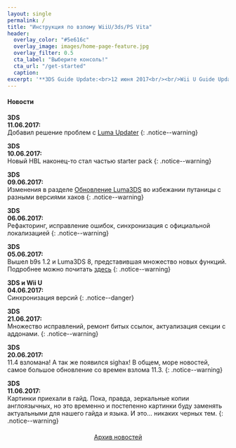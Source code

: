 ```yaml
---
layout: single
permalink: /
title: "Инструкция по взлому WiiU/3ds/PS Vita"
header:
  overlay_color: "#5e616c"
  overlay_image: images/home-page-feature.jpg
  overlay_filter: 0.5
  cta_label: "Выберите консоль!"
  cta_url: "/get-started"
  caption:
excerpt: '**3DS Guide Update:<br>12 июня 2017<br/><br/>Wii U Guide Update:<br>04 июня 2017<br/>**'
---
```

#### <a name="news" />Новости

**3DS**<br>**11.06.2017:**<br>Добавил решение проблем с [Luma Updater](http://3ds.customfw.xyz/troubleshooting#lumaupdater)
{: .notice--warning}

**3DS**<br>**10.06.2017:**<br>Новый HBL наконец-то стал частью starter pack
{: .notice--warning}

**3DS**<br>**09.06.2017:**<br>Изменения в разделе [Обновление Luma3DS](http://3ds.customfw.xyz/update-luma3ds) во избежании путаницы с разными версиями хаков
{: .notice--warning}

**3DS**<br>**06.06.2017:**<br>Рефакторинг, исправление ошибок, синхронизация с официальной локализацией
{: .notice--warning}

**3DS**<br>**05.06.2017:**<br>Вышел b9s 1.2 и Luma3DS 8, представившая множество новых функций. Подробнее можно почитать [здесь](https://vk.com/3ds_cfw?w=wall-125012133_5360%2Fall)
{: .notice--warning}

**3DS и Wii U**<br>**04.06.2017:**<br>Синхронизация версий
{: .notice--danger}

**3DS**<br>**21.06.2017:**<br>Множество исправлений, ремонт битых ссылок, актуализация секции с аддонами. 
{: .notice--warning}

**3DS**<br>**20.06.2017:**<br>11.4 взломана! А так же появился sighax! В общем, море новостей, самое большое обновление со времен взлома 11.3. 
{: .notice--warning}

**3DS**<br>**11.06.2017:**<br>Картинки приехали в гайд. Пока, правда, зеркальные копии англоязычных, но это временно и постепенно картинки буду заменять актуальными для нашего гайда и языка. И это... никаких черных тем. 
{: .notice--warning}

<a href="http://customfw.xyz/archive" style="margin:20px auto; text-align:center; display:block; width:200px;" class="btn btn--large">Архив новостей</a>